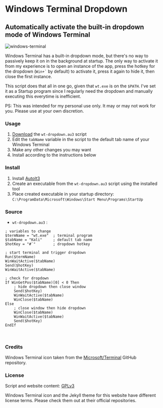 # Windows Terminal Dropdown

## Automatically activate the built-in dropdown mode of Windows Terminal

![windows-terminal](https://user-images.githubusercontent.com/50134239/131228634-f663d656-3826-4cd7-a440-b97ba729bc7b.png)

Windows Terminal has a built-in dropdown mode, but there's no way to passively keep it on in the background at startup. The only way to activate it from my experience is to open an instance of the app, press the hotkey for the dropdown (`` Win+` `` by default) to activate it, press it again to hide it, then close the first instance.

This script does that all in one go, given that `wt.exe` is on the `$PATH`. I've set it as a Startup program since I regularly need the dropdown and manually executing this everytime is inefficient.

PS: This was intended for my personal use only. It may or may not work for you. Please use at your own discretion.

### Usage

1. [Download](https://github.com/cybardev/wt-dropdown/releases/download/v1.0/wt-dropdown.au3) the `wt-dropdown.au3` script
2. Edit the `tabName` variable in the script to the default tab name of your Windows Terminal
3. Make any other changes you may want
4. Install according to the instructions below

### Install

1. Install [AutoIt3](https://www.autoitscript.com/site/autoit/downloads/)
2. Create an executable from the `wt-dropdown.au3` script using the installed tool
3. Place created executable in your startup directory: `C:\ProgramData\Microsoft\Windows\Start Menu\Programs\StartUp`

### Source

- `wt-dropdown.au3` :

<pre><code class="lang-autoit line-numbers">; variables to change
$termName = "wt.exe"  ; terminal program
$tabName = "Kali"     ; default tab name
$hotKey = "#`"        ; dropdown hotkey

; start terminal and trigger dropdown
Run($termName)
WinWaitActive($tabName)
Send($hotKey)
WinWaitActive($tabName)

; check for dropdown
If WinGetPos($tabName)[0] < 0 Then
	; hide dropdown then close window
	Send($hotKey)
	WinWaitActive($tabName)
	WinClose($tabName)
Else
	; close window then hide dropdown
	WinClose($tabName)
	WinWaitActive($tabName)
	Send($hotKey)
EndIf
</code></pre><br />

### Credits

Windows Terminal icon taken from the [Microsoft/Terminal](https://github.com/Microsoft/Terminal) GitHub repository.

### License

Script and website content: [GPLv3](https://github.com/cybardev/wt-dropdown/blob/main/LICENSE)

Windows Terminal icon and the Jekyll theme for this website have different license terms. Please check them out at their official repositories.
